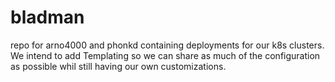 # bladman
repo for arno4000 and phonkd containing deployments for our k8s clusters.
We intend to add Templating so we can share as much of the configuration as possible whil still having our own customizations.
